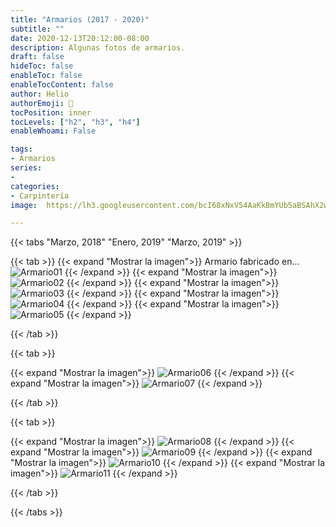 ```yaml
---
title: "Armarios (2017 - 2020)"
subtitle: ""
date: 2020-12-13T20:12:00-08:00
description: Algunas fotos de armarios.
draft: false
hideToc: false
enableToc: false
enableTocContent: false
author: Helio
authorEmoji: 🔬
tocPosition: inner
tocLevels: ["h2", "h3", "h4"]
enableWhoami: False

tags:
- Armarios
series:
- 
categories:
- Carpintería
image:  https://lh3.googleusercontent.com/bcI68xNxV54AaKkBmYUb5aBSAhX2w9ARpIDCNXAW3PJtCl0Y95sXC6ggwiam-QkLd1dk7fZtSdKp6P03NNRsdblWcD6RWjIKaTdQq5or30TeF8Z4KdJwn_a-ODle8Pt-BpllUUaXDA=w1920-h1080

---
```


  [Armario01]: https://lh3.googleusercontent.com/XaNCQ94Yxg_NJtkgwEwNZN2Iwy76J0baoS3ympFEUBOpG-OzZphRF7TVKNSWLvjVMTbkFnbcbv-teBil_x33IgSXeFa7jB971-delCWjtd-tBbp-bV6mFEhRNPoD73ME3Y9yv7cn_g=w1920-h1080 "atribute"
  [Armario02]: "https://lh3.googleusercontent.com/TUvFH5VKShGreOeBeY_vBAn_B5yBBmsmgFY_N5wVLcMtj5BDftLfy-r2HEba5C5wuM5JQisfAYQvqs37jtJ6dINylLTSjR3d99RvL5d0jCw6RZbaQF3YqIOh1S2TyxScPlJyLzCnFQ=w1920-h1080"
  [Armario03]: "https://lh3.googleusercontent.com/_58rwliLL5kZf18JCg48_qPNsZ9xlH9j21nc4IE5zqnNR_p_1RQEgL22YyCYf-sBTDqXHl6EJidgKtewIKpBLWMQnaQ--uiV7e-sxG3uqw-b9P2os5CKmArP_s6dyMfdSzsMTlWOWQ=w1920-h1080"
  [Armario04]: "https://lh3.googleusercontent.com/ucwLS62cE9htWG64LFgy8zBoJyRor-kMpL9sAkJ-rynpm6sA9jKQe0Jcy1zSyTP8F-C8Yfk8vluo7VcZpJZluPQh29NIFpWuZaAlnApalaWQYpNqEcNCsleEAUQsVl08CDjBk08ECQ=w1920-h1080"
  [Armario05]: "https://lh3.googleusercontent.com/x7f-RCY9qR4VMBotFzwueile_7RuSHELN3Y_fiRZrE7BDf7eXkzucCYyEi1zbzhWLUJsuZA_r0CgGyR-rF0YOpkWAJUqYH2aJ1qWMF65_YkxsIhd3q-DzvSTZyTIzGMHtyGIOkJdDw=w1920-h1080"
  [Armario06]: "https://lh3.googleusercontent.com/bcI68xNxV54AaKkBmYUb5aBSAhX2w9ARpIDCNXAW3PJtCl0Y95sXC6ggwiam-QkLd1dk7fZtSdKp6P03NNRsdblWcD6RWjIKaTdQq5or30TeF8Z4KdJwn_a-ODle8Pt-BpllUUaXDA=w1920-h1080"
  [Armario07]: "https://lh3.googleusercontent.com/e8ajGFCPXBtVCQ0xWCyXS8UnwwqBejbtaryR20Cbrln6-5rJ2QPmgWSA2h9yz7rs2Ohu0jMjGVyTwGnRnwV1YABlryXHgeSJD79xnEdGHz3LvnKHi1RUW1L6ho3Q3ngrl7KwY5u7cg=w1920-h1080"
  [Armario08]: "https://lh3.googleusercontent.com/WXjSVdhjzGigZwFznoWOV4CefOyMDjdoWDj53XKBsJ1CzUwFS_TRE7cEdiwl9ANJoW3_u_a8YQDsDID9oCz_QIIPM1BjfaHITqusYK9-TM_cvJtYxhv6eLUw2xTveJ3riYt2MSGTkw=w1920-h1080"
  [Armario09]: "https://lh3.googleusercontent.com/t1aHZJBvT_Nkf8s46x9kYAhDRLE1sgzvDMZ2hjMBB7xhefTqoYM_2A9ldTOhv9-e_2uzXkKOVBQ7Ijo4_LXZYvg6zKVLdRqBFOwzyu_ZPI00KKuIwkTRSBFn03gxXCD67mRG6qFhvQ=w1920-h1080"
  [Armario10]: "https://lh3.googleusercontent.com/bxb_zTjybFdErqarTcCiAg4kfiAsElOjTH4agMAI8hIWUc2YdytOLBlrfJ3mFapomse9vsNXhXsI7-DxmPi8LaC_bYIrVNpKECZ3vvXcLu2s3l_AtwqGSXv06W_n_zH4FQYD_eu4oQ=w1920-h1080"
  [Armario11]: "https://lh3.googleusercontent.com/rUFEFKrhJclo9Gaw2ZZ7821goGECTKjrOOQ_fCPWcbv4EBWx2j8KAfOEgbphPRzNXJp-SJFw1gxuaN7z2oF_VX1OvCntIfxJXG0FgzwWmAGiQwjkY3kEnmEeea76WvTDsXnp-aKotA=w1920-h1080"




{{< tabs "Marzo, 2018" "Enero, 2019" "Marzo, 2019"  >}}

{{< tab >}}
{{< expand "Mostrar la imagen">}}
Armario fabricado en...
![Armario01](https://lh3.googleusercontent.com/XaNCQ94Yxg_NJtkgwEwNZN2Iwy76J0baoS3ympFEUBOpG-OzZphRF7TVKNSWLvjVMTbkFnbcbv-teBil_x33IgSXeFa7jB971-delCWjtd-tBbp-bV6mFEhRNPoD73ME3Y9yv7cn_g=w1920-h1080 "Armario fabricado en...")
{{< /expand >}}
{{< expand "Mostrar la imagen">}}
![Armario02](https://lh3.googleusercontent.com/pw/ACtC-3dJiT7mlzoE-3ZjvFiBeltqFFw2PpVzJwi4yolR1ZcVrfSHiwVMRepB1sM3XtkMJkMk8KTUA7mu73ACWbLfHal4IFHEnhtmMo0HrklQarjTp5GpjlcjrMVvWQqTgE-T2balDkORZ1asgKj2hp6aFFxI=w489-h868-no?authuser=3 "title here")
{{< /expand >}}
{{< expand "Mostrar la imagen">}}
![Armario03](https://lh3.googleusercontent.com/pw/ACtC-3dCT9ZxxsDWVAH1feyhljwFmA4UH_NTGACrGE69I5cgos-3bhRbEuz3xvi7O3Vr0zNRNlGAQO30otVRDGytPVIYgjKTT5xMeGbj_EvMqEwvCk48KEYYz_EQeCr-u1RNZzMQJbTcm2IflGu4NMSbSLtr=w637-h868-no?authuser=3 "title here")
{{< /expand >}}
{{< expand "Mostrar la imagen">}}
![Armario04](https://lh3.googleusercontent.com/pw/ACtC-3evGG4Qkr0R80Wam99tjlfm5KC2bnjZdtuN0rSze1acCRNFw0eBHZZA4lxjicysbSLp24R5LMZOTnSBBC1ROORaRYzHCPMs2VFGQEqege8dUs6G740BHUc291BYz7Fv41XB9PiyxKmmyYbC3zrUSxbv=w653-h869-no?authuser=3 "title here")
{{< /expand >}}
{{< expand "Mostrar la imagen">}}
![Armario05](https://lh3.googleusercontent.com/pw/ACtC-3e5pA_HYCyd9WTSdPR9ZpT2iZffb7XkmWCgeDFGRDlgXe5eLJ1oTVsRWf2dFHBIMTfgtL4JkMjNuVg8mPDlAx4qTU-1Ezl9cpX10qifkybh-cQjdl6b6BW13eDm4bm2LNoAyFHs9mg0_f-F1e59xTeF=w489-h868-no?authuser=3 "title here")
{{< /expand >}}

{{< /tab >}}

{{< tab >}}


{{< expand "Mostrar la imagen">}}
![Armario06](https://lh3.googleusercontent.com/bcI68xNxV54AaKkBmYUb5aBSAhX2w9ARpIDCNXAW3PJtCl0Y95sXC6ggwiam-QkLd1dk7fZtSdKp6P03NNRsdblWcD6RWjIKaTdQq5or30TeF8Z4KdJwn_a-ODle8Pt-BpllUUaXDA=w1920-h1080 "title here")
{{< /expand >}}
{{< expand "Mostrar la imagen">}}
![Armario07](https://lh3.googleusercontent.com/e8ajGFCPXBtVCQ0xWCyXS8UnwwqBejbtaryR20Cbrln6-5rJ2QPmgWSA2h9yz7rs2Ohu0jMjGVyTwGnRnwV1YABlryXHgeSJD79xnEdGHz3LvnKHi1RUW1L6ho3Q3ngrl7KwY5u7cg=w1920-h1080 "title here")
{{< /expand >}}


{{< /tab >}}

{{< tab >}}

{{< expand "Mostrar la imagen">}}
![Armario08](https://lh3.googleusercontent.com/WXjSVdhjzGigZwFznoWOV4CefOyMDjdoWDj53XKBsJ1CzUwFS_TRE7cEdiwl9ANJoW3_u_a8YQDsDID9oCz_QIIPM1BjfaHITqusYK9-TM_cvJtYxhv6eLUw2xTveJ3riYt2MSGTkw=w1920-h1080 "title here")
{{< /expand >}}
{{< expand "Mostrar la imagen">}}
![Armario09](https://lh3.googleusercontent.com/t1aHZJBvT_Nkf8s46x9kYAhDRLE1sgzvDMZ2hjMBB7xhefTqoYM_2A9ldTOhv9-e_2uzXkKOVBQ7Ijo4_LXZYvg6zKVLdRqBFOwzyu_ZPI00KKuIwkTRSBFn03gxXCD67mRG6qFhvQ=w1920-h1080 "title here")
{{< /expand >}}
{{< expand "Mostrar la imagen">}}
![Armario10](https://lh3.googleusercontent.com/bxb_zTjybFdErqarTcCiAg4kfiAsElOjTH4agMAI8hIWUc2YdytOLBlrfJ3mFapomse9vsNXhXsI7-DxmPi8LaC_bYIrVNpKECZ3vvXcLu2s3l_AtwqGSXv06W_n_zH4FQYD_eu4oQ=w1920-h1080 "title here")
{{< /expand >}}
{{< expand "Mostrar la imagen">}}
![Armario11](https://lh3.googleusercontent.com/rUFEFKrhJclo9Gaw2ZZ7821goGECTKjrOOQ_fCPWcbv4EBWx2j8KAfOEgbphPRzNXJp-SJFw1gxuaN7z2oF_VX1OvCntIfxJXG0FgzwWmAGiQwjkY3kEnmEeea76WvTDsXnp-aKotA=w1920-h1080 "title here")
{{< /expand >}}

{{< /tab >}}



{{< /tabs >}}


